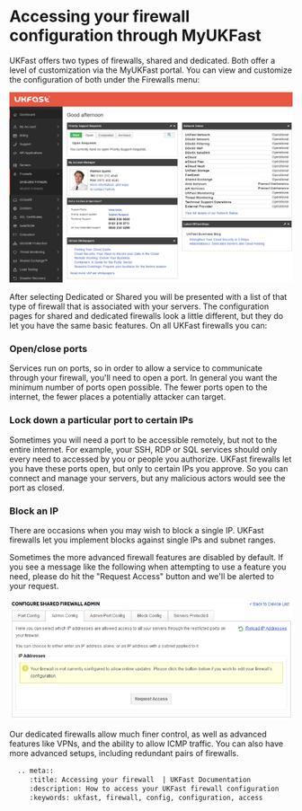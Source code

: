 # Accessing your firewall configuration through MyUKFast

UKFast offers two types of firewalls, shared and dedicated. Both offer a level of customization via the MyUKFast portal. You can view and customize the configuration of both under the Firewalls menu:

![Firewall location](files/editor2_navigation.PNG)

After selecting Dedicated or Shared you will be presented with a list of that type of firewall that is associated with your servers.  The configuration pages for shared and dedicated firewalls look a little different, but they do let you have the same basic features. On all UKFast firewalls you can:

### Open/close ports
Services run on ports, so in order to allow a service to communicate through your firewall, you'll need to open a port. In general you want the minimum number of ports open possible. The fewer ports open to the internet, the fewer places a potentially attacker can target.

### Lock down a particular port to certain IPs
Sometimes you will need a port to be accessible remotely, but not to the entire internet. For example, your SSH, RDP or SQL services should only every need to accessed by you or people you authorize. UKFast firewalls let you have these ports open, but only to certain IPs you approve. So you can connect and manage your servers, but any malicious actors would see the port as closed.

### Block an IP
There are occasions when you may wish to block a single IP. UKFast firewalls let you implement blocks against single IPs and subnet ranges.

Sometimes the more advanced firewall features are disabled by default. If you see a message like the following when attempting to use a feature you need, please do hit the "Request Access" button and we'll be alerted to your request.

![Not configured](files/not_configured.png)

Our dedicated firewalls allow much finer control, as well as advanced features like VPNs, and the ability to allow ICMP traffic. You can also have more advanced setups, including redundant pairs of firewalls.

```eval_rst
  .. meta::
     :title: Accessing your firewall  | UKFast Documentation
     :description: How to access your UKFast firewall configuration
     :keywords: ukfast, firewall, config, configuration, access
```
